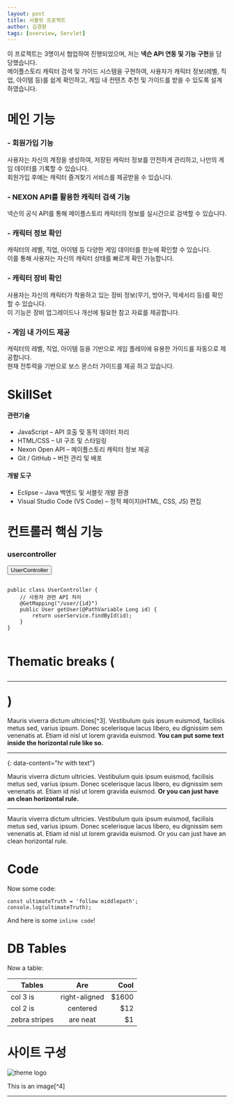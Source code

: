 ```yaml
---
layout: post
title: 서블릿 프로젝트
author: 김경환
tags: [overview, Servlet]
---
```


이 프로젝트는 3명이서 협업하여 진행되었으며, 저는 **넥슨 API 연동 및 기능 구현**을 담당했습니다.<br>
메이플스토리 캐릭터 검색 및 가이드 시스템을 구현하여, 사용자가 캐릭터 정보(레벨, 직업, 아이템 등)를 쉽게 확인하고, 게임 내 컨텐츠 추천 및 가이드를 받을 수 있도록 설계하였습니다.

<!-- 이 프로젝트는 3명이서 협업 하여 진행 하였습니다. 저는 넥슨 API 연동 및 기능 구현을 주로 담당하였습니다. <br> 넥슨 API를 활용하여 메이플스토리 게임의 캐릭터를 검색하고, 해당 캐릭터에 대한 다양한 정보를 제공하는 검색 및 가이드 기능을 구현한 시스템입니다.<br> 사용자는 자신의 게임 캐릭터를 쉽게 검색하여 레벨, 직업, 아이템 정보 등 다양한 정보를 확인할 수 있습니다.<br> 또한 게임 내의 컨텐츠 추천 및 가이드를 제공하여, 플레이어가 보다 효율적으로 게임을 즐길 수 있도록 도와주도록 설계 하였습니다.  -->

# 메인 기능

### - 회원가입 기능
사용자는 자신의 계정을 생성하여, 저장된 캐릭터 정보를 안전하게 관리하고, 나만의 게임 데이터를 기록할 수 있습니다.<br> 회원가입 후에는 캐릭터 즐겨찾기 서비스를 제공받을 수 있습니다.

### - NEXON API를 활용한 캐릭터 검색 기능
넥슨의 공식 API를 통해 메이플스토리 캐릭터의 정보를 실시간으로 검색할 수 있습니다. 

### - 캐릭터 정보 확인
캐릭터의 레벨, 직업, 아이템 등 다양한 게임 데이터를 한눈에 확인할 수 있습니다. <br> 이를 통해 사용자는 자신의 캐릭터 상태를 빠르게 확인 가능합니다.

### - 캐릭터 장비 확인
사용자는 자신의 캐릭터가 착용하고 있는 장비 정보(무기, 방어구, 악세서리 등)를 확인할 수 있습니다. <br>이 기능은 장비 업그레이드나 개선에 필요한 참고 자료를 제공합니다.

### - 게임 내 가이드 제공
캐릭터의 레벨, 직업, 아이템 등을 기반으로 게임 플레이에 유용한 가이드를 자동으로 제공합니다. <br>현재 전투력을 기반으로 보스 몬스터 가이드를 제공 하고 있습니다.

# SkillSet

#### 관련기술

- JavaScript – API 호출 및 동적 데이터 처리
- HTML/CSS – UI 구조 및 스타일링
- Nexon Open API – 메이플스토리 캐릭터 정보 제공
- Git / GitHub – 버전 관리 및 배포


#### 개발 도구

- Eclipse – Java 백엔드 및 서블릿 개발 환경
- Visual Studio Code (VS Code) – 정적 페이지(HTML, CSS, JS) 편집

# 컨트롤러 핵심 기능

### usercontroller
<button class="accordion">UserController</button>
<div class="panel">
    <pre><code>
public class UserController {
    // 사용자 관련 API 처리
    @GetMapping("/user/{id}")
    public User getUser(@PathVariable Long id) {
        return userService.findById(id);
    }
}
    </code></pre>
</div>

# Thematic breaks (<hr>)

Mauris viverra dictum ultricies[^3]. Vestibulum quis ipsum euismod, facilisis metus sed, varius ipsum. Donec scelerisque lacus libero, eu dignissim sem venenatis at. Etiam id nisl ut lorem gravida euismod. **You can put some text inside the horizontal rule like so.**

---
{: data-content="hr with text"}

Mauris viverra dictum ultricies. Vestibulum quis ipsum euismod, facilisis metus sed, varius ipsum. Donec scelerisque lacus libero, eu dignissim sem venenatis at. Etiam id nisl ut lorem gravida euismod. **Or you can just have an clean horizontal rule.**

---

Mauris viverra dictum ultricies. Vestibulum quis ipsum euismod, facilisis metus sed, varius ipsum. Donec scelerisque lacus libero, eu dignissim sem venenatis at. Etiam id nisl ut lorem gravida euismod. Or you can just have an clean horizontal rule.

# Code

Now some code:

```
const ultimateTruth = 'follow middlepath';
console.log(ultimateTruth);
```

And here is some `inline code`!

# DB Tables

Now a table:

| Tables        | Are           | Cool  |
| ------------- |:-------------:| -----:|
| col 3 is      | right-aligned | $1600 |
| col 2 is      | centered      |   $12 |
| zebra stripes | are neat      |    $1 |

# 사이트 구성

![theme logo](http://www.abhinavsaxena.com/images/abhinav.jpeg)

This is an image[^4]

---

<!-- JavaScript for accordion functionality -->
<script>
    var acc = document.getElementsByClassName("accordion");
    for (var i = 0; i < acc.length; i++) {
        acc[i].addEventListener("click", function() {
            this.classList.toggle("active");
            var panel = this.nextElementSibling;
            if (panel.style.display === "block") {
                panel.style.display = "none";
            } else {
                panel.style.display = "block";
            }
        });
    }
</script>